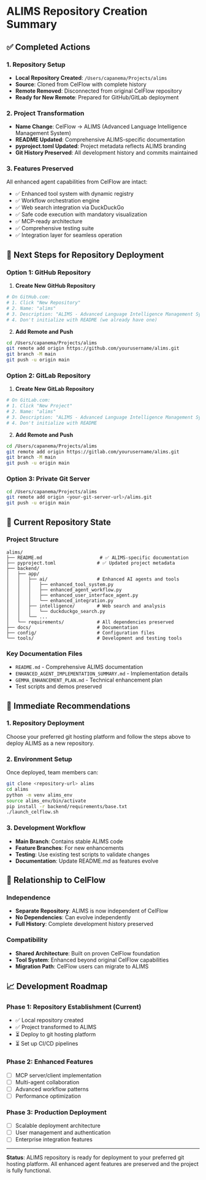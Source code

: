 # ALIMS Repository Creation Summary

## ✅ Completed Actions

### 1. Repository Setup
- **Local Repository Created**: `/Users/capanema/Projects/alims`
- **Source**: Cloned from CelFlow with complete history
- **Remote Removed**: Disconnected from original CelFlow repository
- **Ready for New Remote**: Prepared for GitHub/GitLab deployment

### 2. Project Transformation
- **Name Change**: CelFlow → ALIMS (Advanced Language Intelligence Management System)
- **README Updated**: Comprehensive ALIMS-specific documentation
- **pyproject.toml Updated**: Project metadata reflects ALIMS branding
- **Git History Preserved**: All development history and commits maintained

### 3. Features Preserved
All enhanced agent capabilities from CelFlow are intact:
- ✅ Enhanced tool system with dynamic registry
- ✅ Workflow orchestration engine  
- ✅ Web search integration via DuckDuckGo
- ✅ Safe code execution with mandatory visualization
- ✅ MCP-ready architecture
- ✅ Comprehensive testing suite
- ✅ Integration layer for seamless operation

## 🚀 Next Steps for Repository Deployment

### Option 1: GitHub Repository

1. **Create New GitHub Repository**
```bash
# On GitHub.com:
# 1. Click "New Repository"
# 2. Name: "alims"
# 3. Description: "ALIMS - Advanced Language Intelligence Management System"
# 4. Don't initialize with README (we already have one)
```

2. **Add Remote and Push**
```bash
cd /Users/capanema/Projects/alims
git remote add origin https://github.com/yourusername/alims.git
git branch -M main
git push -u origin main
```

### Option 2: GitLab Repository

1. **Create New GitLab Repository**
```bash
# On GitLab.com:
# 1. Click "New Project"
# 2. Name: "alims" 
# 3. Description: "ALIMS - Advanced Language Intelligence Management System"
# 4. Don't initialize with README
```

2. **Add Remote and Push**
```bash
cd /Users/capanema/Projects/alims
git remote add origin https://gitlab.com/yourusername/alims.git
git branch -M main
git push -u origin main
```

### Option 3: Private Git Server

```bash
cd /Users/capanema/Projects/alims
git remote add origin <your-git-server-url>/alims.git
git push -u origin main
```

## 📁 Current Repository State

### Project Structure
```
alims/
├── README.md                     # ✅ ALIMS-specific documentation
├── pyproject.toml               # ✅ Updated project metadata
├── backend/
│   ├── app/
│   │   ├── ai/                  # Enhanced AI agents and tools
│   │   │   ├── enhanced_tool_system.py
│   │   │   ├── enhanced_agent_workflow.py
│   │   │   ├── enhanced_user_interface_agent.py
│   │   │   └── enhanced_integration.py
│   │   ├── intelligence/        # Web search and analysis
│   │   │   └── duckduckgo_search.py
│   │   └── ...
│   └── requirements/            # All dependencies preserved
├── docs/                        # Documentation
├── config/                      # Configuration files
└── tools/                       # Development and testing tools
```

### Key Documentation Files
- `README.md` - Comprehensive ALIMS documentation
- `ENHANCED_AGENT_IMPLEMENTATION_SUMMARY.md` - Implementation details
- `GEMMA_ENHANCEMENT_PLAN.md` - Technical enhancement plan
- Test scripts and demos preserved

## 🎯 Immediate Recommendations

### 1. Repository Deployment
Choose your preferred git hosting platform and follow the steps above to deploy ALIMS as a new repository.

### 2. Environment Setup
Once deployed, team members can:
```bash
git clone <repository-url> alims
cd alims
python -m venv alims_env
source alims_env/bin/activate
pip install -r backend/requirements/base.txt
./launch_celflow.sh
```

### 3. Development Workflow
- **Main Branch**: Contains stable ALIMS code
- **Feature Branches**: For new enhancements
- **Testing**: Use existing test scripts to validate changes
- **Documentation**: Update README.md as features evolve

## 🔄 Relationship to CelFlow

### Independence
- **Separate Repository**: ALIMS is now independent of CelFlow
- **No Dependencies**: Can evolve independently
- **Full History**: Complete development history preserved

### Compatibility
- **Shared Architecture**: Built on proven CelFlow foundation
- **Tool System**: Enhanced beyond original CelFlow capabilities
- **Migration Path**: CelFlow users can migrate to ALIMS

## 📈 Development Roadmap

### Phase 1: Repository Establishment (Current)
- ✅ Local repository created
- ✅ Project transformed to ALIMS
- ⏳ Deploy to git hosting platform
- ⏳ Set up CI/CD pipelines

### Phase 2: Enhanced Features
- [ ] MCP server/client implementation
- [ ] Multi-agent collaboration
- [ ] Advanced workflow patterns
- [ ] Performance optimization

### Phase 3: Production Deployment
- [ ] Scalable deployment architecture
- [ ] User management and authentication
- [ ] Enterprise integration features

---

**Status**: ALIMS repository is ready for deployment to your preferred git hosting platform. All enhanced agent features are preserved and the project is fully functional.
